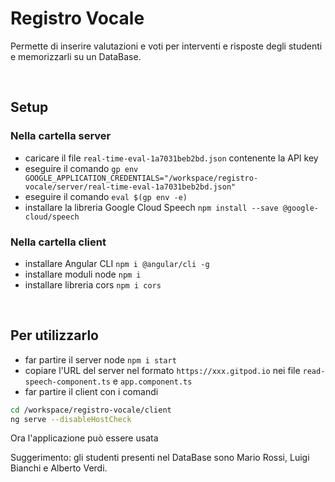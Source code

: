 # Registro Vocale
Permette di inserire valutazioni e voti per interventi e risposte degli studenti e memorizzarli su un DataBase.

&nbsp;   &nbsp;   &nbsp;   &nbsp;   &nbsp;
## Setup
### Nella cartella server
- caricare il file ```real-time-eval-1a7031beb2bd.json``` contenente la API key
- eseguire il comando ```gp env GOOGLE_APPLICATION_CREDENTIALS="/workspace/registro-vocale/server/real-time-eval-1a7031beb2bd.json"```
- eseguire il comando ```eval $(gp env -e)```
- installare la libreria Google Cloud Speech ```npm install --save @google-cloud/speech```
### Nella cartella client
- installare Angular CLI ```npm i @angular/cli -g```
- installare moduli node ```npm i```
- installare libreria cors ```npm i cors```

&nbsp;   &nbsp;   &nbsp;   &nbsp;   &nbsp;  
## Per utilizzarlo
- far partire il server node ```npm i start```
- copiare l'URL del server nel formato ```https://xxx.gitpod.io``` nei file ```read-speech-component.ts``` e ```app.component.ts```
- far partire il client con i comandi
```bash
cd /workspace/registro-vocale/client
ng serve --disableHostCheck
```

Ora l'applicazione può essere usata

Suggerimento: gli studenti presenti nel DataBase sono Mario Rossi, Luigi Bianchi e Alberto Verdi.
